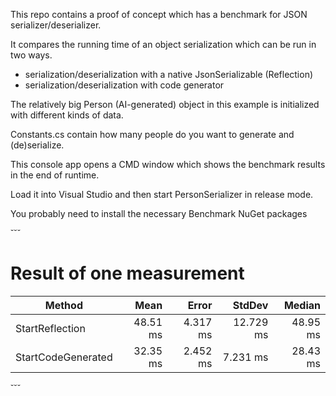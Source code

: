 This repo contains a proof of concept which has a benchmark for JSON serializer/deserializer.

It compares the running time of an object serialization which can be run in two ways.

- serialization/deserialization with a native JsonSerializable (Reflection)
- serialization/deserialization with code generator

The relatively big Person (AI-generated) object in this example is initialized with different kinds of data.

Constants.cs contain how many people do you want to generate and (de)serialize.

This console app opens a CMD window which shows the benchmark results in the end of runtime.

Load it into Visual Studio and then start PersonSerializer in release mode.

You probably need to install the necessary Benchmark NuGet packages

˘˘˘
# Result of one measurement

| Method             | Mean     | Error    | StdDev    | Median   |
|------------------- |---------:|---------:|----------:|---------:|
| StartReflection    | 48.51 ms | 4.317 ms | 12.729 ms | 48.95 ms |
| StartCodeGenerated | 32.35 ms | 2.452 ms |  7.231 ms | 28.43 ms |
˘˘˘
